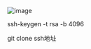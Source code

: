
![image](https://github.com/user-attachments/assets/c2615aea-970e-42e6-8f6b-51f7d0768800)

ssh-keygen -t rsa -b 4096

git clone ssh地址
